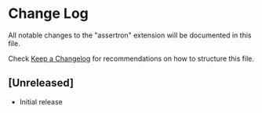 # Change Log

All notable changes to the "assertron" extension will be documented in this file.

Check [Keep a Changelog](http://keepachangelog.com/) for recommendations on how to structure this file.

## [Unreleased]

- Initial release